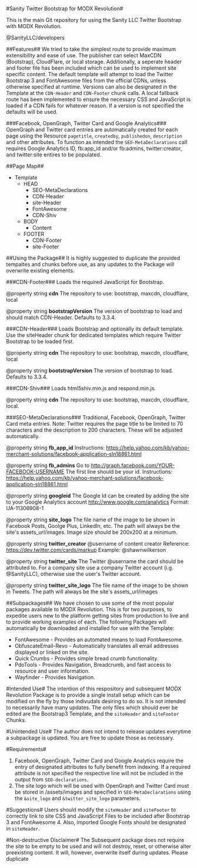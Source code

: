 #Sanity Twitter Bootstrap for MODX Revolution#

This is the main Git repository for using the Sanity LLC Twitter Bootstrap with MODX Revolution.

@SanityLLC/developers

##Features##
We tried to take the simplest route to provide maximum extensibility and ease of use. The publisher can select MaxCDN (Bootstrap), CloudFlare, or local storage. Additionally, a seperate header and footer file has been included which can be used to implement site specific content.
The default template will attempt to load the Twitter Bootstrap 3 and FontAwesome files from the official CDNs, unless otherwise specified at runtime. Versions can also be designated in the Template at the `CDN-Header` and `CDN-Footer` chunk calls. A local fallback route has been implemented to ensure the necessary CSS and JavaScript is loaded if a CDN fails for whatever reason. If a version is not specified the defaults will be used.

###Facebook, OpenGraph, Twitter Card and Google Analytics###
 OpenGraph and Twitter card entries are automatically created for each page using the Resource `pagetitle`, `createdby`, `publishedon`, `description` and other attributes. To function as intended the `SEO-MetaDeclarations` call requires Google Analytics ID, fb:app_id and/or fb:admins, twitter:creator, and twitter:site entires to be populated.

##Page Map##
* Template
  * HEAD
    * SEO-MetaDeclarations
    * CDN-Header
    * site-Header
    * FontAwesome
    * CDN-Shiv
  * BODY
    * Content
  * FOOTER
    * CDN-Footer
    * site-Footer


##Using the Package##
It is highly suggested to duplicate the provided tempaltes and chunks before use, as any updates to the Package will overwrite existing elements.

###CDN-Footer###
Loads the required JavaScript for Bootstrap.

@property string **cdn** The repository to use: bootstrap, maxcdn, cloudflare, local

@property string **bootstrapVersion** The version of bootstrap to load and should match CDN-Header. Defaults to 3.3.4.


###CDN-Header###
Loads Bootstrap and optionally its default template. Use the siteHeader chunk for dedicated templates which require Twitter Bootstrap to be loaded first.

@property string **cdn** The repository to use: bootstrap, maxcdn, cloudflare, local

@property string **bootstrapVersion** The version of bootstrap to load. Defaults to 3.3.4.


###CDN-Shiv###
Loads html5shiv.min.js and respond.min.js.

@property string **cdn** The repository to use: bootstrap, maxcdn, cloudflare, local.


###SEO-MetaDeclarations###
Traditional, Facebook, OpenGraph, Twitter Card meta entries. Note: Twitter requires the page title to be limited to 70 characters and the description to 200 characters. These will be adjusted automatically.

@property string **fb_app_id** Instructions: https://help.yahoo.com/kb/yahoo-merchant-solutions/facebook-application-sln18861.html

@property string **fb_admins** Go to http://graph.facebook.com/YOUR-FACEBOOK-USERNAME The first line should be your id. Instructions: https://help.yahoo.com/kb/yahoo-merchant-solutions/facebook-application-sln18861.html

@property string **googleid** The Google Id can be created by adding the site to your Google Analytics account http://www.google.com/analytics Format: UA-11306908-1

@property string **site_logo** The file name of the image to be shown in Facebook Posts, Goolge Plus, LinkedIn, etc. The path will always be the site's assets_url/images. Image size should be 200x200 at a minimum.

@property string **twitter_creator** @username of content creator Reference: https://dev.twitter.com/cards/markup Example: @shawnwilkerson

@property string **twitter_site** The Twitter @username the card should be attributed to. For a company site use a company Twitter account (i.g. @SanityLLC), otherwise use the user's Twitter account.

@property string **twitter_site_logo** The file name of the image to be shown in Tweets. The path will always be the site's assets_url/images

##Subpackages##
We have chosen to use some of the most popular packages available to MODX Revolution. This is for two purposes, to expedite users new to the platform getting sites from production to live and to provide working examples of each. The following Packages will automatically be downloaded and installed for use with the Template:

* FontAwesome - Provides an automated means to load FontAwesome.
* ObfuscateEmail-Revo - Automatically translates all email addresses displayed or linked on the site.
* Quick Crumbs - Provides simple bread crumb functionality.
* PdoTools - Provides Navigation, Breadcrumb, and fast access to resource and user information.
* Wayfinder - Provides Navigation.

#Intended Use#
The intention of this respository and subsequent MODX Revolution Package is to provide a single install setup which can be modified on the fly by those indivudals desiring to do so. It is not intended to necessarily have many updates.
The only files which should ever be edited are the Bootstrap3 Template, and the `siteHeader` and `siteFooter` Chunks.

#Unintended Use#
The author does not intend to release updates everytime a subpackage is updated. You are free to update those as necessary.

#Requirements#
1. Facebook, OpenGraph, Twitter Card and Google Analytics require the entry of designated attributes to fully benefit from indexing. If a required attribute is not specified the respective line will not be included in the output from `SEO-declarations`.
2. The site logo which will be used with OpenGraph and Twitter Card must be stored in /assets/images and specified in `SEO-MetaDeclarations` using the `&site_logo` and	`&twitter_site_logo` parameters.

#Suggestions#
Users should modify the `siteHeader` and `siteFooter` to correctly link to site CSS and JavaScript Files to be included after Bootstrap 3 and FontAwesome 4. Also, imported Google Fonts should be designated in `siteHeader`.

#Non-destructive Disclaimer#
The Subsequent package does not require the site to be empty to be used and will not destroy, reset, or otherwise alter preexisting content. It will, however, overwrite itself during updates. Please duplicate